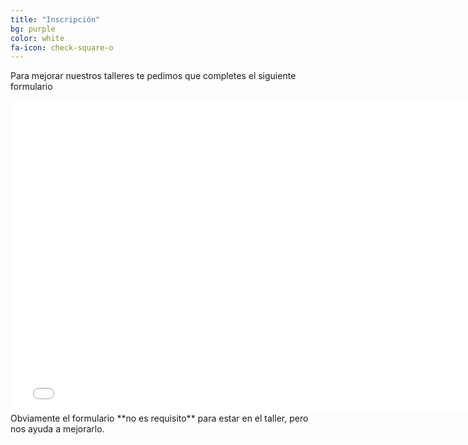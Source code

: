 ```yaml
---
title: "Inscripción"
bg: purple
color: white
fa-icon: check-square-o
---
```


Para mejorar nuestros talleres te pedimos que completes el siguiente formulario  
<div class="icontain"><iframe src="//docs.google.com/forms/d/1rwPv6e1TenuSgZcBIPTbVb2qztIB2YaIJj0lye2ADJE/viewform?embedded=true" width="760" height="500" frameborder="0" marginheight="0" marginwidth="0">Cargando...</iframe></div>
Obviamente el formulario **no es requisito** para estar en el taller, pero nos ayuda a mejorarlo.

